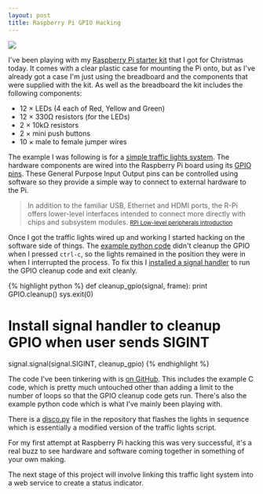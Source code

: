 ```yaml
---
layout: post
title: Raspberry Pi GPIO Hacking
---
```


![](http://img.hecticjeff.net/rpi-20121230-221554.jpg)

I've been playing with my [Raspberry Pi starter kit][0] that I got for
Christmas today. It comes with a clear plastic case for mounting the Pi
onto, but as I've already got a case I'm just using the breadboard and
the components that were supplied with the kit. As well as the
breadboard the kit includes the following components:

* 12 &times; LEDs (4 each of Red, Yellow and Green)
* 12 &times; 330Ω resistors (for the LEDs)
* 2 &times; 10kΩ resistors
* 2 &times; mini push buttons
* 10 &times; male to female jumper wires

The example I was following is for a [simple traffic lights system][1].
The hardware components are wired into the Raspberry Pi board using its
[GPIO pins][2]. These General Purpose Input Output pins can be
controlled using software so they provide a simple way to connect to
external hardware to the Pi.

> In addition to the familiar USB, Ethernet and HDMI ports, the R-Pi
> offers lower-level interfaces intended to connect more directly with
> chips and subsystem modules.
> <small><a href="http://elinux.org/RPi_Low-level_peripherals#Introduction">RPi Low-level peripherals introduction</a></small>

Once I got the traffic lights wired up and working I started hacking
on the software side of things. The [example python code][4] didn't cleanup
the GPIO when I pressed `ctrl-c`, so the lights remained in the position
they were in when I interrupted the process. To fix this I [installed a
signal handler][3] to run the GPIO cleanup code and exit cleanly.

{% highlight python %}
def cleanup_gpio(signal, frame):
    print
    GPIO.cleanup()
    sys.exit(0)

# Install signal handler to cleanup GPIO when user sends SIGINT
signal.signal(signal.SIGINT, cleanup_gpio)
{% endhighlight %}

The code I've been tinkering with is [on
GitHub](https://github.com/hecticjeff/rpi-traffic_lights). This includes the example
C code, which is pretty much untouched other than adding a limit to the
number of loops so that the GPIO cleanup code gets run. There's also the
example python code which is what I've mainly been playing with.

There is a [disco.py][5] file in the repository that flashes the lights in
sequence which is essentially a modified version of the traffic lights script.

For my first attempt at Raspberry Pi hacking this was very successful,
it's a real buzz to see hardware and software coming together in
something of your own making.

The next stage of this project will involve linking this traffic light
system into a web service to create a status indicator.

[0]: http://www.skpang.co.uk/catalog/starter-kita-for-raspberry-pi-pi-not-include-p-1070.html
[1]: http://www.skpang.co.uk/blog/archives/656
[2]: http://elinux.org/RPi_Low-level_peripherals#General_Purpose_Input.2FOutput_.28GPIO.29
[3]: https://github.com/hecticjeff/rpi-traffic_lights/blob/a6fba162d11679bd3daaeb9a8adca2b223092152/traffic_light_rev_2.py#L34-L42
[4]: http://skpang.co.uk/dl/traffic_light_rev_2.py
[5]: https://github.com/hecticjeff/rpi-traffic_lights/blob/a6fba162d11679bd3daaeb9a8adca2b223092152/disco.py
